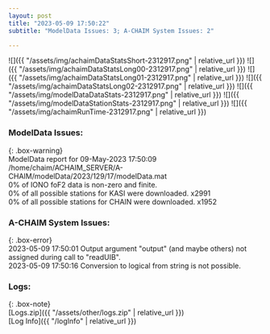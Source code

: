 ```yaml
---
layout: post
title: "2023-05-09 17:50:22"
subtitle: "ModelData Issues: 3; A-CHAIM System Issues: 2"

---
```


![]({{ "/assets/img/achaimDataStatsShort-2312917.png" | relative_url }})
![]({{ "/assets/img/achaimDataStatsLong00-2312917.png" | relative_url }})
![]({{ "/assets/img/achaimDataStatsLong01-2312917.png" | relative_url }})
![]({{ "/assets/img/achaimDataStatsLong02-2312917.png" | relative_url }})
![]({{ "/assets/img/modelDataDataStats-2312917.png" | relative_url }})
![]({{ "/assets/img/modelDataStationStats-2312917.png" | relative_url }})
![]({{ "/assets/img/achaimRunTime-2312917.png" | relative_url }})


### ModelData Issues:  
  
{: .box-warning}  
 ModelData report for 09-May-2023 17:50:09   
 /home/chaim/ACHAIM_SERVER/A-CHAIM/modelData/2023/129/17/modelData.mat   
 0% of IONO foF2 data is non-zero and finite.   
 0% of all possible stations for KASI were downloaded. x2991   
 0% of all possible stations for CHAIN were downloaded. x1952   
  
### A-CHAIM System Issues:  
  
{: .box-error}  
2023-05-09 17:50:01 Output argument "output" (and maybe others) not assigned during call to "readUIB".  
2023-05-09 17:50:16 Conversion to logical from string is not possible.  

### Logs:  
  
{: .box-note}  
[Logs.zip]({{ "/assets/other/logs.zip" | relative_url }})  
[Log Info]({{ "/logInfo" | relative_url }})  
